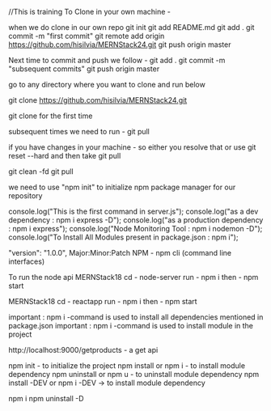 //This is training
To Clone in your own machine -

when we do clone in our own repo 
git init 
git add README.md 
git add . 
git commit -m "first commit" 
git remote add origin https://github.com/hisilvia/MERNStack24.git <use your own repo for committing data>
git push origin master

Next time to commit and push we follow - 
git add . 
git commit -m "subsequent commits" 
git push origin master

go to any directory where you want to clone and run below

git clone https://github.com/hisilvia/MERNStack24.git

git clone for the first time

subsequent times we need to run - git pull

if you have changes in your machine - so either you resolve that or use git reset --hard and then take git pull

git clean -fd 
git pull


we need to use "npm init" to initialize npm package manager for our repository

console.log("This is the first command in server.js"); 
console.log("as a dev dependency : npm i express -D"); 
console.log("as a production dependency : npm i express"); 
console.log("Node Monitoring Tool : npm i nodemon -D"); 
console.log("To Install All Modules present in package.json : npm i");

"version": "1.0.0", Major:Minor:Patch NPM - npm cli (command line interfaces)

To run the node api MERNStack18 cd - node-server run - npm i then - npm start

MERNStack18 cd - reactapp run - npm i then - npm start

important : npm i -command is used to install all dependencies mentioned in package.json important : npm i -command is used to install module in the project

http://localhost:9000/getproducts - a get api

npm init - to initialize the project npm install or npm i - to install module dependency npm uninstall or npm u - to uninstall module dependency npm install -DEV or npm i -DEV -> to install module dependency

npm i
npm uninstall -D